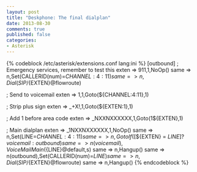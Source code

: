 ```yaml
---
layout: post
title: "Deskphone: The final dialplan"
date: 2013-08-30
comments: true
published: false
categories:
- Asterisk
---
```


{% codeblock /etc/asterisk/extensions.conf lang:ini %}
[outbound]
; Emergency services, remember to test this
exten => 911,1,NoOp()
  same => n,Set(CALLERID(num)=${CHANNEL:4:11})
  same => n,Dial(SIP/${EXTEN}@flowroute)

; Send to voicemail
exten => 1,1,Goto(${CHANNEL:4:11},1)

; Strip plus sign
exten => _+X!,1,Goto(${EXTEN:1},1)

; Add 1 before area code
exten => _NXXNXXXXXX,1,Goto(1${EXTEN},1)

; Main dialplan
exten => _1NXXNXXXXXX,1,NoOp()
  same => n,Set(LINE=${CHANNEL:4:11})
  same => n,GotoIf($[${EXTEN} = ${LINE}]?voicemail:outbound)
  same => n(voicemail),VoiceMailMain(${LINE}@default,s)
  same => n,Hangup()
  same => n(outbound),Set(CALLERID(num)=${LINE})
  same => n,Dial(SIP/${EXTEN}@flowroute)
  same => n,Hangup()
{% endcodeblock %}
